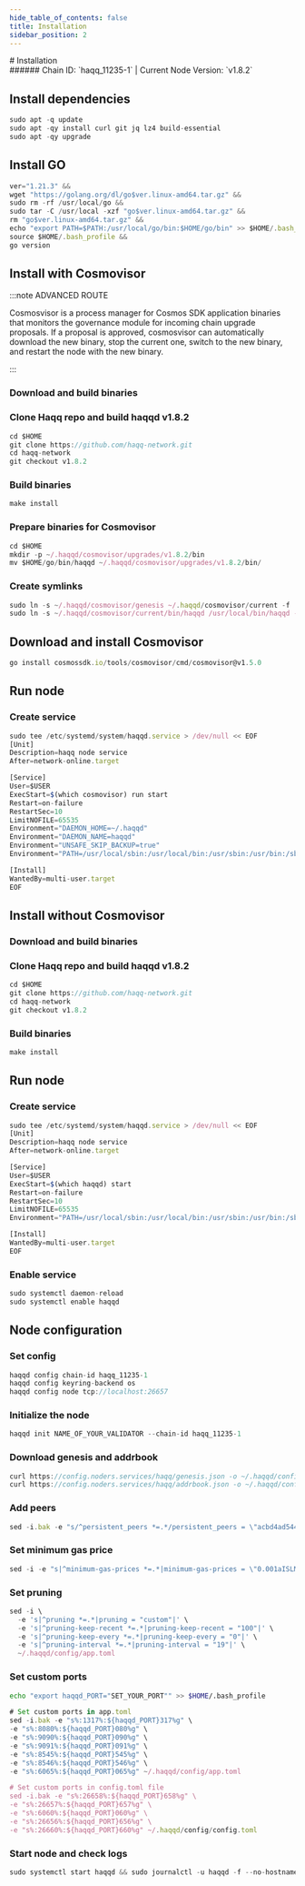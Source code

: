 ```yaml
---
hide_table_of_contents: false
title: Installation
sidebar_position: 2
---
```


<div class="h1-with-icon icon-haqq">
# Installation
</div>
###### Chain ID: `haqq_11235-1` | Current Node Version: `v1.8.2`

## Install dependencies

```js
sudo apt -q update
sudo apt -qy install curl git jq lz4 build-essential
sudo apt -qy upgrade
```

## Install GO
```js
ver="1.21.3" &&
wget "https://golang.org/dl/go$ver.linux-amd64.tar.gz" &&
sudo rm -rf /usr/local/go &&
sudo tar -C /usr/local -xzf "go$ver.linux-amd64.tar.gz" &&
rm "go$ver.linux-amd64.tar.gz" &&
echo "export PATH=$PATH:/usr/local/go/bin:$HOME/go/bin" >> $HOME/.bash_profile &&
source $HOME/.bash_profile &&
go version
```

## Install with Cosmovisor
:::note ADVANCED ROUTE

Cosmosvisor is a process manager for Cosmos SDK application binaries that monitors the governance module for incoming chain upgrade proposals. If a proposal is approved, cosmosvisor can automatically download the new binary, stop the current one, switch to the new binary, and restart the node with the new binary.

:::
### Download and build binaries
### Clone Haqq repo and build haqqd v1.8.2
```js
cd $HOME
git clone https://github.com/haqq-network.git
cd haqq-network
git checkout v1.8.2
```

### Build binaries
```js
make install
```
### Prepare binaries for Cosmovisor
```js
cd $HOME
mkdir -p ~/.haqqd/cosmovisor/upgrades/v1.8.2/bin
mv $HOME/go/bin/haqqd ~/.haqqd/cosmovisor/upgrades/v1.8.2/bin/
```

### Create symlinks
```js
sudo ln -s ~/.haqqd/cosmovisor/genesis ~/.haqqd/cosmovisor/current -f
sudo ln -s ~/.haqqd/cosmovisor/current/bin/haqqd /usr/local/bin/haqqd -f
```

## Download and install Cosmovisor
```js
go install cosmossdk.io/tools/cosmovisor/cmd/cosmovisor@v1.5.0
```

## Run node
### Create service
```js
sudo tee /etc/systemd/system/haqqd.service > /dev/null << EOF
[Unit]
Description=haqq node service
After=network-online.target

[Service]
User=$USER
ExecStart=$(which cosmovisor) run start
Restart=on-failure
RestartSec=10
LimitNOFILE=65535
Environment="DAEMON_HOME=~/.haqqd"
Environment="DAEMON_NAME=haqqd"
Environment="UNSAFE_SKIP_BACKUP=true"
Environment="PATH=/usr/local/sbin:/usr/local/bin:/usr/sbin:/usr/bin:/sbin:/bin:/usr/games:/usr/local/games:/snap/bin:~/.haqqd/cosmovisor/current/bin"

[Install]
WantedBy=multi-user.target
EOF
```

## Install without Cosmovisor

### Download and build binaries
### Clone Haqq repo and build haqqd v1.8.2
```js
cd $HOME
git clone https://github.com/haqq-network.git
cd haqq-network
git checkout v1.8.2
```

### Build binaries
```js
make install
```

## Run node
### Create service
```js
sudo tee /etc/systemd/system/haqqd.service > /dev/null << EOF
[Unit]
Description=haqq node service
After=network-online.target

[Service]
User=$USER
ExecStart=$(which haqqd) start
Restart=on-failure
RestartSec=10
LimitNOFILE=65535
Environment="PATH=/usr/local/sbin:/usr/local/bin:/usr/sbin:/usr/bin:/sbin:/bin:/usr/games:/usr/local/games:/snap/bin"

[Install]
WantedBy=multi-user.target
EOF
```

### Enable service
```js
sudo systemctl daemon-reload
sudo systemctl enable haqqd
```

## Node configuration
### Set config
```js
haqqd config chain-id haqq_11235-1
haqqd config keyring-backend os
haqqd config node tcp://localhost:26657
```

### Initialize the node
```js
haqqd init NAME_OF_YOUR_VALIDATOR --chain-id haqq_11235-1
```

### Download genesis and addrbook
```js
curl https://config.noders.services/haqq/genesis.json -o ~/.haqqd/config/genesis.json
curl https://config.noders.services/haqq/addrbook.json -o ~/.haqqd/config/addrbook.json
```
### Add peers
```js
sed -i.bak -e "s/^persistent_peers *=.*/persistent_peers = \"acbd4ad54449c6e762628f957dd25f99955daa6c@haqq-rpc.noders.services:14656\"/" ~/.haqqd/config/config.toml
```

### Set minimum gas price
```js
sed -i -e "s|^minimum-gas-prices *=.*|minimum-gas-prices = \"0.001aISLM\"|" ~/.haqqd/config/app.toml
```
### Set pruning
```js
sed -i \
  -e 's|^pruning *=.*|pruning = "custom"|' \
  -e 's|^pruning-keep-recent *=.*|pruning-keep-recent = "100"|' \
  -e 's|^pruning-keep-every *=.*|pruning-keep-every = "0"|' \
  -e 's|^pruning-interval *=.*|pruning-interval = "19"|' \
  ~/.haqqd/config/app.toml
```

### Set custom ports

```bash
echo "export haqqd_PORT="SET_YOUR_PORT"" >> $HOME/.bash_profile
```

```js
# Set custom ports in app.toml
sed -i.bak -e "s%:1317%:${haqqd_PORT}317%g" \
-e "s%:8080%:${haqqd_PORT}080%g" \
-e "s%:9090%:${haqqd_PORT}090%g" \
-e "s%:9091%:${haqqd_PORT}091%g" \
-e "s%:8545%:${haqqd_PORT}545%g" \
-e "s%:8546%:${haqqd_PORT}546%g" \
-e "s%:6065%:${haqqd_PORT}065%g" ~/.haqqd/config/app.toml

# Set custom ports in config.toml file
sed -i.bak -e "s%:26658%:${haqqd_PORT}658%g" \
-e "s%:26657%:${haqqd_PORT}657%g" \
-e "s%:6060%:${haqqd_PORT}060%g" \
-e "s%:26656%:${haqqd_PORT}656%g" \
-e "s%:26660%:${haqqd_PORT}660%g" ~/.haqqd/config/config.toml
```

### Start node and check logs
```js
sudo systemctl start haqqd && sudo journalctl -u haqqd -f --no-hostname -o cat
```
